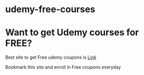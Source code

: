 # udemy-free-courses
# Want to get Udemy courses for FREE? 

Best site to get Free udemy coupons is [Link](coursetime.net)

Bookmark this site and enroll in Free coupons everyday
